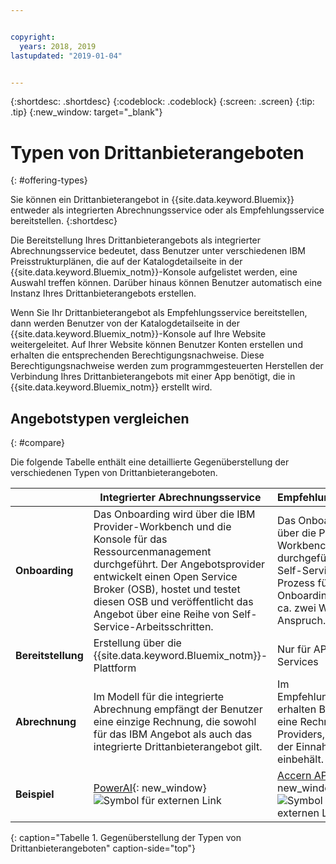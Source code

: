```yaml
---


copyright:
  years: 2018, 2019
lastupdated: "2019-01-04"


---
```


{:shortdesc: .shortdesc}
{:codeblock: .codeblock}
{:screen: .screen}
{:tip: .tip}
{:new_window: target="_blank"}

# Typen von Drittanbieterangeboten
{: #offering-types}

Sie können ein Drittanbieterangebot in {{site.data.keyword.Bluemix}} entweder als integrierten Abrechnungsservice oder als Empfehlungsservice bereitstellen.
{:shortdesc}

Die Bereitstellung Ihres Drittanbieterangebots als integrierter Abrechnungsservice bedeutet, dass Benutzer unter verschiedenen IBM Preisstrukturplänen, die auf der Katalogdetailseite in der {{site.data.keyword.Bluemix_notm}}-Konsole aufgelistet werden, eine Auswahl treffen können. Darüber hinaus können Benutzer automatisch eine Instanz Ihres Drittanbieterangebots erstellen.

Wenn Sie Ihr Drittanbieterangebot als Empfehlungsservice bereitstellen, dann werden Benutzer von der Katalogdetailseite in der {{site.data.keyword.Bluemix_notm}}-Konsole auf Ihre Website weitergeleitet. Auf Ihrer Website können Benutzer Konten erstellen und erhalten die entsprechenden Berechtigungsnachweise. Diese Berechtigungsnachweise werden zum programmgesteuerten Herstellen der Verbindung Ihres Drittanbieterangebots mit einer App benötigt, die in {{site.data.keyword.Bluemix_notm}} erstellt wird.

## Angebotstypen vergleichen
{: #compare}

Die folgende Tabelle enthält eine detaillierte Gegenüberstellung der verschiedenen Typen von Drittanbieterangeboten.

|  | Integrierter Abrechnungsservice  | Empfehlungsservice |
|---|---|---|
| **Onboarding** | Das Onboarding wird über die IBM Provider-Workbench und die Konsole für das Ressourcenmanagement durchgeführt. Der Angebotsprovider entwickelt einen Open Service Broker (OSB), hostet und testet diesen OSB und veröffentlicht das Angebot über eine Reihe von Self-Service-Arbeitsschritten. | Das Onboarding wird über die Provider-Workbench durchgeführt. Der Self-Service-Prozess für das Onboarding nimmt ca. zwei Wochen in Anspruch. |
| **Bereitstellung** | Erstellung über die {{site.data.keyword.Bluemix_notm}}-Plattform | Nur für API-basierte Services |
| **Abrechnung**  |  Im Modell für die integrierte Abrechnung empfängt der Benutzer eine einzige Rechnung, die sowohl für das IBM Angebot als auch das integrierte Drittanbieterangebot gilt. | Im Empfehlungsmodell erhalten Benutzer eine Rechnung des Providers, der 100 % der Einnahmen einbehält.  |
| **Beispiel** | [PowerAI](https://{DomainName}/catalog/services/powerai){: new_window} ![Symbol für externen Link](../icons/launch-glyph.svg "Symbol für externen Link") | [Accern API](https://{DomainName}/catalog/services/accern-api){: new_window} ![Symbol für externen Link](../icons/launch-glyph.svg "Symbol für externen Link") |
{: caption="Tabelle 1. Gegenüberstellung der Typen von Drittanbieterangeboten" caption-side="top"}


